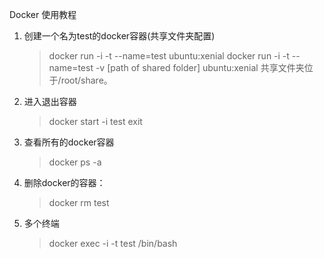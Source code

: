 Docker 使用教程

1. 创建一个名为test的docker容器(共享文件夹配置)
	> docker run -i -t --name=test ubuntu:xenial 
	> docker run -i -t --name=test -v [path of shared folder]  ubuntu:xenial
	共享文件夹位于/root/share。

2. 进入退出容器
	> docker start -i test
	> exit

3. 查看所有的docker容器
	> docker ps -a

4. 删除docker的容器：
	> docker rm test

5. 多个终端
	> docker exec -i -t test /bin/bash